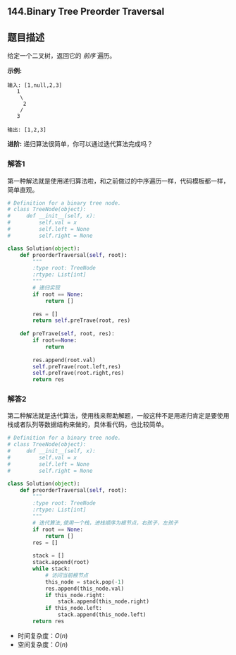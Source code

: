 ## 144.Binary Tree Preorder Traversal

## 题目描述

给定一个二叉树，返回它的 *前序* 遍历。

 **示例:**

```
输入: [1,null,2,3]  
   1
    \
     2
    /
   3 

输出: [1,2,3]
```

**进阶:** 递归算法很简单，你可以通过迭代算法完成吗？



### 解答1

​	第一种解法就是使用递归算法啦，和之前做过的中序遍历一样，代码模板都一样，简单直观。

```python
# Definition for a binary tree node.
# class TreeNode(object):
#     def __init__(self, x):
#         self.val = x
#         self.left = None
#         self.right = None

class Solution(object):
    def preorderTraversal(self, root):
        """
        :type root: TreeNode
        :rtype: List[int]
        """
        # 递归实现
        if root == None:
            return []
        
        res = []
        return self.preTrave(root, res)
    
    def preTrave(self, root, res):
        if root==None:
            return
        
        res.append(root.val)
        self.preTrave(root.left,res)
        self.preTrave(root.right,res)
        return res
```



### 解答2

​	第二种解法就是迭代算法，使用栈来帮助解题，一般这种不是用递归肯定是要使用栈或者队列等数据结构来做的，具体看代码，也比较简单。

```python
# Definition for a binary tree node.
# class TreeNode(object):
#     def __init__(self, x):
#         self.val = x
#         self.left = None
#         self.right = None

class Solution(object):
    def preorderTraversal(self, root):
        """
        :type root: TreeNode
        :rtype: List[int]
        """
        # 迭代算法,使用一个栈，进栈顺序为根节点，右孩子，左孩子
        if root == None:
            return []
        res = []
        
        stack = []
        stack.append(root)
        while stack:
            # 访问当前根节点
            this_node = stack.pop(-1)
            res.append(this_node.val)
            if this_node.right:
                stack.append(this_node.right)
            if this_node.left:
                stack.append(this_node.left) 
        return res
```

- 时间复杂度：$O(n)$
- 空间复杂度：$O(n)$